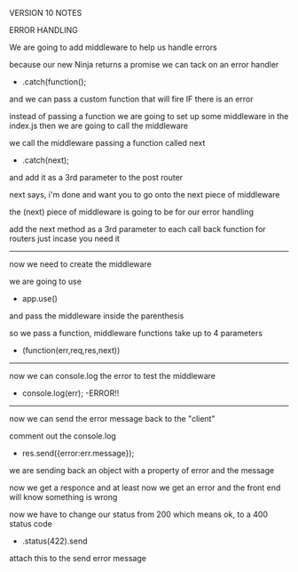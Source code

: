 VERSION 10 NOTES 

ERROR HANDLING 

We are going to add middleware to help us handle errors

because our new Ninja returns a promise we can tack on an error handler

- .catch(function();

and we can pass a custom function that will fire IF there is an error

instead of passing a function we are going to set up some middleware in the index.js
then we are going to call the middleware 

we call the middleware passing a function called next 

- .catch(next); 

and add it as a 3rd parameter to the post router

next says, i'm done and want you to go onto the next piece of middleware

the (next) piece of middleware is going to be for our error handling 

add the next method as a 3rd parameter to each call back function for routers just incase you need it 

--------------------------------------------
now we need to create the middleware

we are going to use 
- app.use()

and pass the middleware inside the parenthesis

so we pass a function, middleware functions take up to 4 parameters
- (function(err,req,res,next)) 

--------------------------------------------
now we can console.log the error to test the middleware

- console.log(err);
-ERROR!!
--------------------------------------------
now we can send the error message back to the "client"

comment out the console.log

- res.send({error:err.message});

we are sending back an object with a property of error and the message

now we get a responce and at least now we get an error and the front end will know something is wrong 

now we have to change our status from 200 which means ok, to a 400 status code

- .status(422).send

attach this to the send error message

